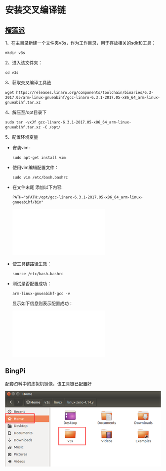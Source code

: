 # 安装交叉编译链

## [榴莲派](http://doc.liulianpi.cn/web/#/7/52) 

1、在主目录新建一个文件夹v3s，作为工作目录，用于存放相关的sdk和工具：

```
mkdir v3s
```

2、进入该文件夹：

```
cd v3s
```

 3、获取交叉编译工具链

  ```
  wget https://releases.linaro.org/components/toolchain/binaries/6.3-2017.05/arm-linux-gnueabihf/gcc-linaro-6.3.1-2017.05-x86_64_arm-linux-gnueabihf.tar.xz
  ```

 4、解压至/opt目录下

  ```
  sudo tar -vxJf gcc-linaro-6.3.1-2017.05-x86_64_arm-linux-gnueabihf.tar.xz -C /opt/
  ```

 5、配置环境变量

  - 安装vim:

    ```
    sudo apt-get install vim
    ```

  - 使用vim编辑配置文件：

    ```
    sudo vim /etc/bash.bashrc
    ```

  - 在文件末尾 添加以下内容:

    ```
    PATH="$PATH:/opt/gcc-linaro-6.3.1-2017.05-x86_64_arm-linux-gnueabihf/bin"
    ```

    ![img](.assets/%E5%AE%89%E8%A3%85%E4%BA%A4%E5%8F%89%E7%BC%96%E8%AF%91%E9%93%BE/index.php)

  - 使工具链路径生效：

    ```
    source /etc/bash.bashrc
    ```

  - 测试是否配置成功：

    ```
    arm-linux-gnueabihf-gcc -v
    ```

    显示如下信息则表示配置成功：

    ![img](.assets/%E5%AE%89%E8%A3%85%E4%BA%A4%E5%8F%89%E7%BC%96%E8%AF%91%E9%93%BE/index.php)

## BingPi

配套资料中的虚拟机镜像，该工具链已配置好

![image-20250605231548115](.assets/%E5%AE%89%E8%A3%85%E4%BA%A4%E5%8F%89%E7%BC%96%E8%AF%91%E9%93%BE/image-20250605231548115.png)





